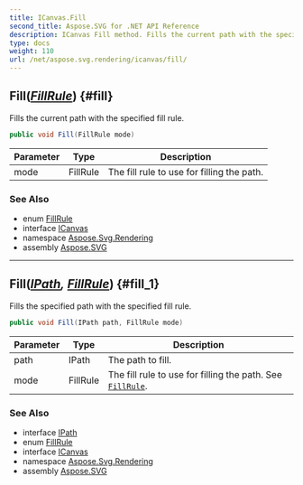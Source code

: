 ```yaml
---
title: ICanvas.Fill
second_title: Aspose.SVG for .NET API Reference
description: ICanvas Fill method. Fills the current path with the specified fill rule
type: docs
weight: 110
url: /net/aspose.svg.rendering/icanvas/fill/
---
```

## Fill(*[FillRule](../../../aspose.svg.drawing/fillrule/)*) {#fill}

Fills the current path with the specified fill rule.

```csharp
public void Fill(FillRule mode)
```

| Parameter | Type | Description |
| --- | --- | --- |
| mode | FillRule | The fill rule to use for filling the path. |

### See Also

* enum [FillRule](../../../aspose.svg.drawing/fillrule/)
* interface [ICanvas](../)
* namespace [Aspose.Svg.Rendering](../../../aspose.svg.rendering/)
* assembly [Aspose.SVG](../../../)

---

## Fill(*[IPath](../../ipath/), [FillRule](../../../aspose.svg.drawing/fillrule/)*) {#fill_1}

Fills the specified path with the specified fill rule.

```csharp
public void Fill(IPath path, FillRule mode)
```

| Parameter | Type | Description |
| --- | --- | --- |
| path | IPath | The path to fill. |
| mode | FillRule | The fill rule to use for filling the path. See [`FillRule`](../../../aspose.svg.drawing/fillrule/). |

### See Also

* interface [IPath](../../ipath/)
* enum [FillRule](../../../aspose.svg.drawing/fillrule/)
* interface [ICanvas](../)
* namespace [Aspose.Svg.Rendering](../../../aspose.svg.rendering/)
* assembly [Aspose.SVG](../../../)
